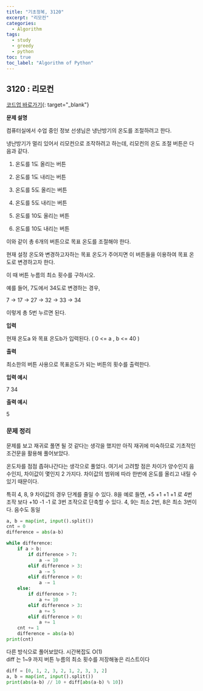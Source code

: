 ```yaml
---
title: "기초정복, 3120"
excerpt: "리모컨"
categories: 
  - Algorithm
tags:
  - study
  - greedy
  - python
toc: true
toc_label: "Algorithm of Python"
---
```


## 3120 : 리모컨
[코드업 바로가기](https://codeup.kr/problem.php?id=3120){: target="_blank"}

**문제 설명**

컴퓨터실에서 수업 중인 정보 선생님은 냉난방기의 온도를 조절하려고 한다.

냉난방기가 멀리 있어서 리모컨으로 조작하려고 하는데, 리모컨의 온도 조절 버튼은 다음과 같다.

1) 온도를 1도 올리는 버튼

2) 온도를 1도 내리는 버튼

3) 온도를 5도 올리는 버튼

4) 온도를 5도 내리는 버튼

5) 온도를 10도 올리는 버튼

6) 온도를 10도 내리는 버튼

이와 같이 총 6개의 버튼으로 목표 온도를 조절해야 한다.

현재 설정 온도와 변경하고자하는 목표 온도가 주어지면 이 버튼들을 이용하여 목표 온도로 변경하고자 한다.

이 때 버튼 누름의 최소 횟수를 구하시오.

예를 들어, 7도에서 34도로 변경하는 경우,

7 -> 17 -> 27 -> 32 -> 33 -> 34

이렇게 총 5번 누르면 된다.

**입력**

현재 온도a 와 목표 온도b가 입력된다. ( 0 <= a , b <= 40 )

**출력**

최소한의 버튼 사용으로 목표온도가 되는 버튼의 횟수를 출력한다.

**입력 예시**

7 34

**출력 예시**

5

### 문제 정리
문제를 보고 재귀로 풀면 될 것 같다는 생각을 했지만 아직 재귀에 미숙하므로 기초적인 조건문을 활용해 풀어보았다.

온도차를 점점 좁혀나간다는 생각으로 풀었다. 여기서 고려할 점은 차이가 양수인지 음수인지, 차이값이 몇인지 2 가지다. 차이값의 범위에 따라 한번에 온도를 올리고 내릴 수 있기 때문이다.

특히 4, 8, 9 차이값의 경우 단계를 줄일 수 있다. 8을 예로 들면, +5 +1 +1 +1 로 4번 조작 보다 +10 -1 -1 로 3번 조작으로 단축할 수 있다. 4, 9는 최소 2번, 8은 최소 3번이다. 음수도 동일

```python
a, b = map(int, input().split())
cnt = 0
difference = abs(a-b)

while difference:
    if a > b:
        if difference > 7:
            a -= 10
        elif difference > 3:
            a -= 5
        elif difference > 0:
            a -= 1
    else:
        if difference > 7:
            a += 10
        elif difference > 3:
            a += 5
        elif difference > 0:
            a += 1
    cnt += 1
    difference = abs(a-b)
print(cnt)
```
다른 방식으로 풀어보았다. 시간복잡도 O(1)  
diff 는 1~9 까지 버튼 누름의 최소 횟수를 저장해놓은 리스트이다

```python
diff = [0, 1, 2, 3, 2, 1, 2, 3, 3, 2]
a, b = map(int, input().split())
print(abs(a-b) // 10 + diff[abs(a-b) % 10])
```